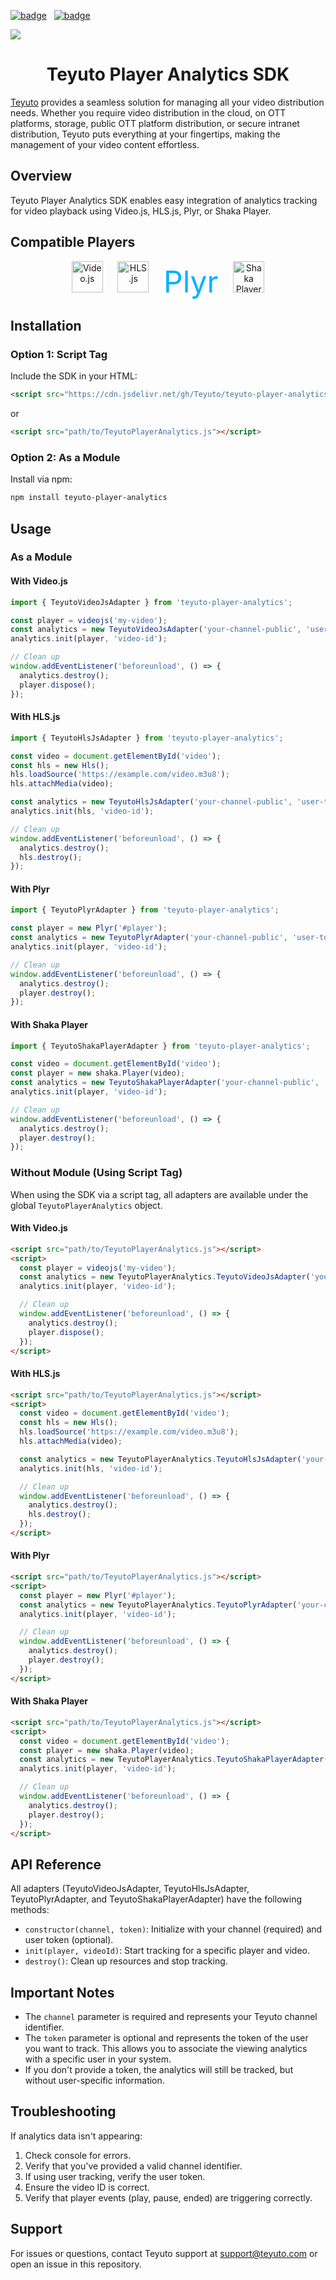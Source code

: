 [![badge](https://img.shields.io/twitter/follow/teyuto?style=social)](https://twitter.com/intent/follow?screen_name=teyuto) &nbsp; [![badge](https://img.shields.io/github/stars/Teyuto/teyuto-player-sdk?style=social)](https://github.com/Teyuto/teyuto-player-sdk)

![](https://github.com/Teyuto/.github/blob/production/assets/img/banner.png?raw=true)

<h1 align="center">Teyuto Player Analytics SDK</h1>

[Teyuto](https://teyuto.com) provides a seamless solution for managing all your video distribution needs. Whether you require video distribution in the cloud, on OTT platforms, storage, public OTT platform distribution, or secure intranet distribution, Teyuto puts everything at your fingertips, making the management of your video content effortless.

## Overview

Teyuto Player Analytics SDK enables easy integration of analytics tracking for video playback using Video.js, HLS.js, Plyr, or Shaka Player.

## Compatible Players
<p align="center">
  <img src="https://videojs.com/logo-white.png" alt="Video.js" height="50">
  &nbsp;&nbsp;&nbsp;&nbsp;
  <img src="https://raw.githubusercontent.com/video-dev/hls.js/master/docs/logo.svg" alt="HLS.js" height="50">
  &nbsp;&nbsp;&nbsp;&nbsp;
  <font size="15" color="#00b2ff">Plyr</font>
  &nbsp;&nbsp;&nbsp;&nbsp;
  <img src="https://github.com/shaka-project/shaka-player/raw/main/docs/shaka-player-logo.png" alt="Shaka Player" height="50">
</p>

## Installation

### Option 1: Script Tag

Include the SDK in your HTML:

```html
<script src="https://cdn.jsdelivr.net/gh/Teyuto/teyuto-player-analytics-sdk@production/src/TeyutoPlayerAnalytics.min.js"></script>
```

or

```html
<script src="path/to/TeyutoPlayerAnalytics.js"></script>
```

### Option 2: As a Module

Install via npm:

```bash
npm install teyuto-player-analytics
```

## Usage

### As a Module

#### With Video.js

```javascript
import { TeyutoVideoJsAdapter } from 'teyuto-player-analytics';

const player = videojs('my-video');
const analytics = new TeyutoVideoJsAdapter('your-channel-public', 'user-token');
analytics.init(player, 'video-id');

// Clean up
window.addEventListener('beforeunload', () => {
  analytics.destroy();
  player.dispose();
});
```

#### With HLS.js

```javascript
import { TeyutoHlsJsAdapter } from 'teyuto-player-analytics';

const video = document.getElementById('video');
const hls = new Hls();
hls.loadSource('https://example.com/video.m3u8');
hls.attachMedia(video);

const analytics = new TeyutoHlsJsAdapter('your-channel-public', 'user-token');
analytics.init(hls, 'video-id');

// Clean up
window.addEventListener('beforeunload', () => {
  analytics.destroy();
  hls.destroy();
});
```

#### With Plyr

```javascript
import { TeyutoPlyrAdapter } from 'teyuto-player-analytics';

const player = new Plyr('#player');
const analytics = new TeyutoPlyrAdapter('your-channel-public', 'user-token');
analytics.init(player, 'video-id');

// Clean up
window.addEventListener('beforeunload', () => {
  analytics.destroy();
  player.destroy();
});
```

#### With Shaka Player

```javascript
import { TeyutoShakaPlayerAdapter } from 'teyuto-player-analytics';

const video = document.getElementById('video');
const player = new shaka.Player(video);
const analytics = new TeyutoShakaPlayerAdapter('your-channel-public', 'user-token');
analytics.init(player, 'video-id');

// Clean up
window.addEventListener('beforeunload', () => {
  analytics.destroy();
  player.destroy();
});
```

### Without Module (Using Script Tag)

When using the SDK via a script tag, all adapters are available under the global `TeyutoPlayerAnalytics` object.

#### With Video.js

```html
<script src="path/to/TeyutoPlayerAnalytics.js"></script>
<script>
  const player = videojs('my-video');
  const analytics = new TeyutoPlayerAnalytics.TeyutoVideoJsAdapter('your-channel-public', 'user-token');
  analytics.init(player, 'video-id');

  // Clean up
  window.addEventListener('beforeunload', () => {
    analytics.destroy();
    player.dispose();
  });
</script>
```

#### With HLS.js

```html
<script src="path/to/TeyutoPlayerAnalytics.js"></script>
<script>
  const video = document.getElementById('video');
  const hls = new Hls();
  hls.loadSource('https://example.com/video.m3u8');
  hls.attachMedia(video);

  const analytics = new TeyutoPlayerAnalytics.TeyutoHlsJsAdapter('your-channel-public', 'user-token');
  analytics.init(hls, 'video-id');

  // Clean up
  window.addEventListener('beforeunload', () => {
    analytics.destroy();
    hls.destroy();
  });
</script>
```

#### With Plyr

```html
<script src="path/to/TeyutoPlayerAnalytics.js"></script>
<script>
  const player = new Plyr('#player');
  const analytics = new TeyutoPlayerAnalytics.TeyutoPlyrAdapter('your-channel-public', 'user-token');
  analytics.init(player, 'video-id');

  // Clean up
  window.addEventListener('beforeunload', () => {
    analytics.destroy();
    player.destroy();
  });
</script>
```

#### With Shaka Player

```html
<script src="path/to/TeyutoPlayerAnalytics.js"></script>
<script>
  const video = document.getElementById('video');
  const player = new shaka.Player(video);
  const analytics = new TeyutoPlayerAnalytics.TeyutoShakaPlayerAdapter('your-channel-public', 'user-token');
  analytics.init(player, 'video-id');

  // Clean up
  window.addEventListener('beforeunload', () => {
    analytics.destroy();
    player.destroy();
  });
</script>
```

## API Reference

All adapters (TeyutoVideoJsAdapter, TeyutoHlsJsAdapter, TeyutoPlyrAdapter, and TeyutoShakaPlayerAdapter) have the following methods:

- `constructor(channel, token)`: Initialize with your channel (required) and user token (optional).
- `init(player, videoId)`: Start tracking for a specific player and video.
- `destroy()`: Clean up resources and stop tracking.

## Important Notes

- The `channel` parameter is required and represents your Teyuto channel identifier.
- The `token` parameter is optional and represents the token of the user you want to track. This allows you to associate the viewing analytics with a specific user in your system.
- If you don't provide a token, the analytics will still be tracked, but without user-specific information.

## Troubleshooting

If analytics data isn't appearing:

1. Check console for errors.
2. Verify that you've provided a valid channel identifier.
3. If using user tracking, verify the user token.
4. Ensure the video ID is correct.
5. Verify that player events (play, pause, ended) are triggering correctly.

## Support

For issues or questions, contact Teyuto support at support@teyuto.com or open an issue in this repository.